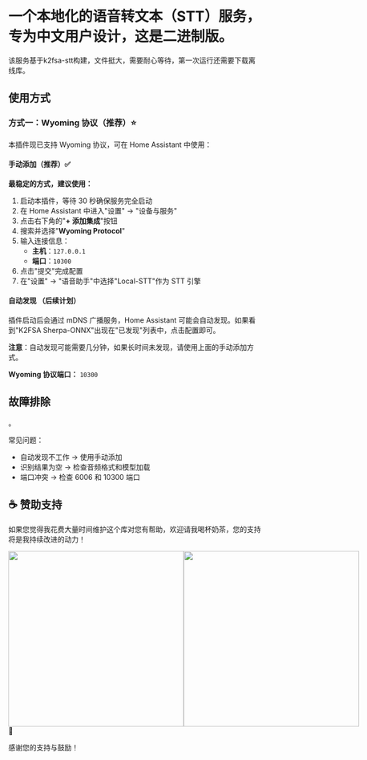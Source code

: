 # 一个本地化的语音转文本（STT）服务，专为中文用户设计，这是二进制版。

该服务基于k2fsa-stt构建，文件挺大，需要耐心等待，第一次运行还需要下载离线库。

## 使用方式

### 方式一：Wyoming 协议（推荐）⭐

本插件现已支持 Wyoming 协议，可在 Home Assistant 中使用：

#### 手动添加（推荐）✅

**最稳定的方式，建议使用：**

1. 启动本插件，等待 30 秒确保服务完全启动
2. 在 Home Assistant 中进入"设置" -> "设备与服务"
3. 点击右下角的"**+ 添加集成**"按钮
4. 搜索并选择"**Wyoming Protocol**"
5. 输入连接信息：
   - **主机**：`127.0.0.1`
   - **端口**：`10300`
6. 点击"提交"完成配置
7. 在"设置" -> "语音助手"中选择"Local-STT"作为 STT 引擎

#### 自动发现 （后续计划）

插件启动后会通过 mDNS 广播服务，Home Assistant 可能会自动发现。如果看到"K2FSA Sherpa-ONNX"出现在"已发现"列表中，点击配置即可。

**注意**：自动发现可能需要几分钟，如果长时间未发现，请使用上面的手动添加方式。

**Wyoming 协议端口：** `10300`


## 故障排除
。

常见问题：
- 自动发现不工作 → 使用手动添加
- 识别结果为空 → 检查音频格式和模型加载
- 端口冲突 → 检查 6006 和 10300 端口

## ☕ 赞助支持

如果您觉得我花费大量时间维护这个库对您有帮助，欢迎请我喝杯奶茶，您的支持将是我持续改进的动力！

<div style="display: flex; justify-content: space-between;">
  <img src="https://gitee.com/desmond_GT/hassio-addons/raw/main/1_readme/Ali_Pay.jpg" height="350px" />
  <img src="https://gitee.com/desmond_GT/hassio-addons/raw/main/1_readme/WeChat_Pay.jpg" height="350px" />
</div> 💖

感谢您的支持与鼓励！